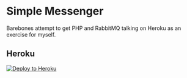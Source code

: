 # Simple Messenger

Barebones attempt to get PHP and RabbitMQ talking on Heroku as an exercise for myself.

## Heroku

[![Deploy to Heroku](https://www.herokucdn.com/deploy/button.png)](https://heroku.com/deploy)

